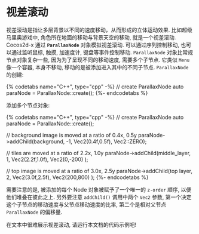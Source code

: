 # 视差滚动

视差滚动是指让多层背景以不同的速度移动，从而形成的立体运动效果. 比如超级马里奥游戏中, 角色所在地面的移动与背景天空的移动, 就是一个视差滚动. Cocos2d-x 通过 __`ParallaxNode`__ 对象模拟视差滚动. 可以通过序列控制移动, 也可以通过监听鼠标, 触摸, 加速度计, 键盘等事件控制移动. `ParallaxNode` 对象比常规节点对象复杂一些, 因为为了呈现不同的移动速度, 需要多个子节点. 它类似 `Menu` 像一个容器, 本身不移动, 移动的是被添加进入其中的不同子节点. `ParallaxNode` 的创建:

{% codetabs name="C++", type="cpp" -%}
// create ParallaxNode
auto paraNode = ParallaxNode::create();
{%- endcodetabs %}

添加多个节点对象:

{% codetabs name="C++", type="cpp" -%}
// create ParallaxNode
auto paraNode = ParallaxNode::create();

// background image is moved at a ratio of 0.4x, 0.5y
paraNode->addChild(background, -1, Vec2(0.4f,0.5f), Vec2::ZERO);

// tiles are moved at a ratio of 2.2x, 1.0y
paraNode->addChild(middle_layer, 1, Vec2(2.2f,1.0f), Vec2(0,-200) );

// top image is moved at a ratio of 3.0x, 2.5y
paraNode->addChild(top layer, 2, Vec2(3.0f,2.5f), Vec2(200,800) );
{%- endcodetabs %}

需要注意的是, 被添加的每个 Node 对象被赋予了一个唯一的 `z-order` 顺序, 以便他们堆叠在彼此之上. 另外要注意 `addChild()` 调用中两个 `Vec2` 参数, 第一个决定这个子节点的移动速度与父节点移动速度的比率, 第二个是相对父节点 `ParallaxNode` 的偏移量.

在文本中很难展示视差滚动, 请运行本文档的代码示例吧!
